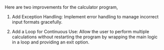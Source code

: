 
Here are two improvements for the calculator program, 

1) Add Exception Handling: Implement error handling to manage incorrect input formats gracefully.

2) Add a Loop for Continuous Use: Allow the user to perform multiple calculations without restarting the program by wrapping the main logic in a loop and providing an exit option.
